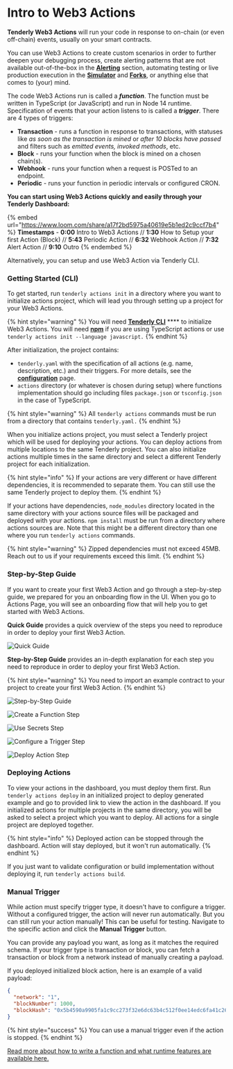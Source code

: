 # Intro to Web3 Actions

**Tenderly Web3 Actions** will run your code in response to on-chain (or even off-chain) events, usually on your smart contracts.&#x20;

You can use Web3 Actions to create custom scenarios in order to further deepen your debugging process, create alerting patterns that are not available out-of-the-box in the [**Alerting**](../alerts/creating-an-alert/) section, automating testing or live production execution in the [**Simulator**](../simulations-and-forks/how-to-simulate-a-transaction/) and [**Forks**](../simulations-and-forks/how-to-create-a-fork/), or anything else that comes to (your) mind.

The code Web3 Actions run is called a _**function**_. The function must be written in TypeScript (or JavaScript) and run in Node 14 runtime. Specification of events that your action listens to is called a _**trigger**_. There are 4 types of triggers:

* **Transaction** - runs a function in response to transactions, with statuses like _as soon as the transaction is mined_ or _after 10 blocks have passed_ and filters such as _emitted events,_ _invoked methods_, etc.
* **Block** - runs your function when the block is mined on a chosen chain(s).
* **Webhook** - runs your function when a request is POSTed to an endpoint.
* **Periodic** - runs your function in periodic intervals or configured CRON.

**You can start using Web3 Actions quickly and easily through your Tenderly Dashboard:**

{% embed url="https://www.loom.com/share/a17f2bd5975a40619e5b1ed2c9ccf7b4" %}
**Timestamps** - **0:00** Intro to Web3 Actions // **1:30** How to Setup your first Action (Block) // **5:43** Periodic Action // **6:32** Webhook Action // **7:32** Alert Action // **9:10** Outro
{% endembed %}

Alternatively, you can setup and use Web3 Action via Tenderly CLI.

### Getting Started (CLI)

To get started,  run `tenderly actions init` in a directory where you want to initialize actions project, which will lead you through setting up a project for your Web3 Actions.

{% hint style="warning" %}
You will need [**Tenderly CLI**](https://github.com/Tenderly/tenderly-cli) **** to initialize Web3 Actions. You will need [**npm**](https://www.npmjs.com) if you are using TypeScript actions or use `tenderly actions init --language javascript.`
{% endhint %}

After initialization, the project contains:

* `tenderly.yaml` with the specification of all actions (e.g. name, description, etc.) and their triggers. For more details, see the [**configuration**](configuration.md) page.
* `actions` directory (or whatever is chosen during setup) where functions implementation should go including files `package.json` or `tsconfig.json` in the case of TypeScript.

{% hint style="warning" %}
All `tenderly actions` commands must be run from a directory that contains `tenderly.yaml.`
{% endhint %}

When you initialize actions project, you must select a Tenderly project which will be used for deploying your actions. You can deploy actions from multiple locations to the same Tenderly project. You can also initialize actions multiple times in the same directory and select a different Tenderly project for each initialization.&#x20;

{% hint style="info" %}
If your actions are very different or have different dependencies, it is recommended to separate them. You can still use the same Tenderly project to deploy them.
{% endhint %}

If your actions have dependencies, `node_modules` directory located in the same directory with your actions source files will be packaged and deployed with your actions. `npm install` must be run from a directory where actions sources are. Note that this might be a different directory than one where you run `tenderly actions` commands.&#x20;

{% hint style="warning" %}
Zipped dependencies must not exceed 45MB. Reach out to us if your requirements exceed this limit.
{% endhint %}

### Step-by-Step Guide

If you want to create your first Web3 Action and go through a step-by-step guide, we prepared for you an onboarding flow in the UI. When you go to Actions Page, you will see an onboarding flow that will help you to get started with Web3 Actions.

**Quick Guide** provides a quick overview of the steps you need to reproduce in order to deploy your first Web3 Action.

![Quick Guide](<../.gitbook/assets/Screenshot 2021-11-25 at 17.02.59.png>)

**Step-by-Step Guide** provides an in-depth explanation for each step you need to reproduce in order to deploy your first Web3 Action.

{% hint style="warning" %}
You need to import an example contract to your project to create your first Web3 Action.
{% endhint %}

![Step-by-Step Guide](<../.gitbook/assets/Screenshot 2021-11-25 at 17.09.58.png>)

![Create a Function Step](<../.gitbook/assets/Screenshot 2021-11-25 at 17.08.56.png>)

![Use Secrets Step](<../.gitbook/assets/Screenshot 2021-11-25 at 17.11.27.png>)

![Configure a Trigger Step](<../.gitbook/assets/Screenshot 2021-11-25 at 17.11.31.png>)

![Deploy Action Step](<../.gitbook/assets/Screenshot 2021-11-25 at 17.11.35.png>)

### Deploying Actions

To view your actions in the dashboard, you must deploy them first. Run `tenderly actions deploy` in an initialized project to deploy generated example and go to provided link to view the action in the dashboard. If you initialized actions for multiple projects in the same directory, you will be asked to select a project which you want to deploy. All actions for a single project are deployed together.

{% hint style="info" %}
Deployed action can be stopped through the dashboard. Action will stay deployed, but it won't run automatically.
{% endhint %}

If you just want to validate configuration or build implementation without deploying it, run `tenderly actions build`.

### Manual Trigger

While action must specify trigger type, it doesn't have to configure a trigger. Without a configured trigger, the action will never run automatically. But you can still run your action manually! This can be useful for testing. Navigate to the specific action and click the **Manual Trigger** button.

You can provide any payload you want, as long as it matches the required schema. If your trigger type is transaction or block, you can fetch a transaction or block from a network instead of manually creating a payload.

If you deployed initialized block action, here is an example of a valid payload:

```json
{
  "network": "1",
  "blockNumber": 1000,
  "blockHash": "0x5b4590a9905fa1c9cc273f32e6dc63b4c512f0ee14edc6fa41c26b416a7b5d58"
}
```

{% hint style="success" %}
You can use a manual trigger even if the action is stopped.
{% endhint %}

[Read more about how to write a function and what runtime features are available here.](functions.md)
